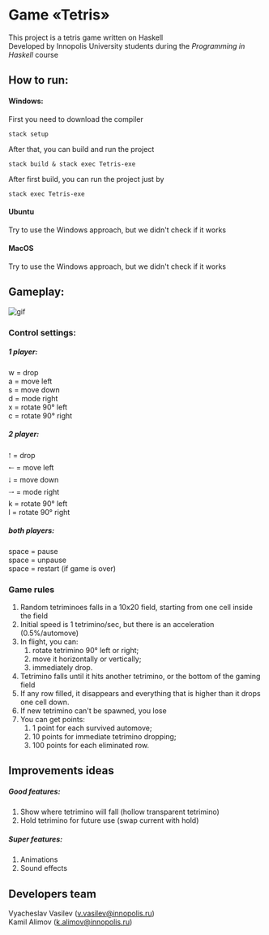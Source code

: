 # Game «Tetris»
This project is a tetris game written on Haskell  
Developed by Innopolis University students during the _Programming in Haskell_ course

## How to run:
#### Windows:
First you need to download the compiler

```
stack setup
```
After that, you can build and run the project
```
stack build & stack exec Tetris-exe
```
After first build, you can run the project just by
```
stack exec Tetris-exe
```

#### Ubuntu
Try to use the Windows approach, but we didn't check if it works

#### MacOS
Try to use the Windows approach, but we didn't check if it works

## Gameplay:
![gif](https://s8.gifyu.com/images/tetris-demo.gif)

### Control settings:
##### 1 player:  
w = drop  
a = move left  
s = move down  
d = mode right  
x = rotate 90° left  
c = rotate 90° right  
##### 2 player:  
🠁 = drop  
🠀 = move left  
🠃 = move down  
🠂 = mode right  
k = rotate 90° left  
l = rotate 90° right 
##### both players:
space = pause  
space = unpause  
space = restart (if game is over)

### Game rules
1. Random tetriminoes falls in a 10x20 field, starting from one cell inside the field
1. Initial speed is 1 tetrimino/sec, but there is an acceleration (0.5%/automove)
1. In flight, you can:
    1. rotate tetrimino 90° left or right;
    1. move it horizontally or vertically;
    1. immediately drop.
1. Tetrimino falls until it hits another tetrimino, or the bottom of the gaming field
1. If any row filled, it disappears and everything that is higher than it drops one cell down.  
1. If new tetrimino can't be spawned, you lose
1. You can get points:
    1. 1 point for each survived automove;
    1. 10 points for immediate tetrimino dropping;
    1. 100 points for each eliminated row.

## Improvements ideas
##### Good features:
1. Show where tetrimino will fall (hollow transparent tetrimino)
1. Hold tetrimino for future use (swap current with hold)
##### Super features:
1. Animations
1. Sound effects

## Developers team
Vyacheslav Vasilev (v.vasilev@innopolis.ru)  
Kamil Alimov (k.alimov@innopolis.ru)
